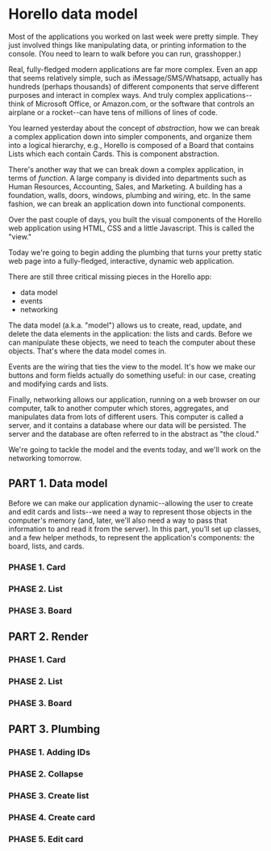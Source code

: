 # Horello data model

Most of the applications you worked on last week were pretty simple.
They just involved things like manipulating data, or printing
information to the console. (You need to learn to walk before you can
run, grasshopper.)

Real, fully-fledged modern applications are far more complex. Even an
app that seems relatively simple, such as iMessage/SMS/Whatsapp,
actually has hundreds (perhaps thousands) of different components that
serve different purposes and interact in complex ways. And truly complex
applications--think of Microsoft Office, or Amazon.com, or the software
that controls an airplane or a rocket--can have tens of millions of
lines of code.

You learned yesterday about the concept of _abstraction_, how we can
break a complex application down into simpler components, and organize
them into a logical hierarchy, e.g., Horello is composed of a Board that
contains Lists which each contain Cards. This is component abstraction.

There's another way that we can break down a complex application, in
terms of _function_. A large company is divided into departments such as
Human Resources, Accounting, Sales, and Marketing. A building has a
foundation, walls, doors, windows, plumbing and wiring, etc. In the same
fashion, we can break an application down into functional components.

Over the past couple of days, you built the visual components of the
Horello web application using HTML, CSS and a little Javascript. This is
called the "view."

Today we're going to begin adding the plumbing that turns your pretty
static web page into a fully-fledged, interactive, dynamic web
application.

There are still three critical missing pieces in the Horello app:

- data model
- events
- networking

The data model (a.k.a. "model") allows us to create, read, update, and
delete the data elements in the application: the lists and cards. Before
we can manipulate these objects, we need to teach the computer about
these objects. That's where the data model comes in.

Events are the wiring that ties the view to the model. It's how we make
our buttons and form fields actually do something useful: in our case,
creating and modifying cards and lists.

Finally, networking allows our application, running on a web browser on
our computer, talk to another computer which stores, aggregates, and
manipulates data from lots of different users. This computer is called
a server, and it contains a database where our data will be persisted.
The server and the database are often referred to in the abstract as
"the cloud."

We're going to tackle the model and the events today, and we'll work on
the networking tomorrow.

## PART 1. Data model

Before we can make our application dynamic--allowing the user to create
and edit cards and lists--we need a way to represent those objects in the
computer's memory (and, later, we'll also need a way to pass that
information to and read it from the server). In this part, you'll set up
classes, and a few helper methods, to represent the application's
components: the board, lists, and cards.

### PHASE 1. Card

### PHASE 2. List

### PHASE 3. Board

## PART 2. Render

### PHASE 1. Card

### PHASE 2. List

### PHASE 3. Board

## PART 3. Plumbing

### PHASE 1. Adding IDs

### PHASE 2. Collapse

### PHASE 3. Create list

### PHASE 4. Create card

### PHASE 5. Edit card

